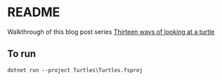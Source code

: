 # README

Walkthrough of this blog post series [Thirteen ways of looking at a turtle](https://fsharpforfunandprofit.com/posts/13-ways-of-looking-at-a-turtle/#way1)

## To run

```dotnet run --project Turtles\Turtles.fsproj```
